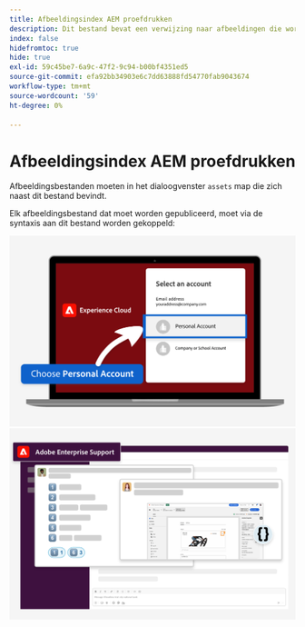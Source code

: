 ```yaml
---
title: Afbeeldingsindex AEM proefdrukken
description: Dit bestand bevat een verwijzing naar afbeeldingen die worden gebruikt in marketingmaterialen voor AEM proeven.
index: false
hidefromtoc: true
hide: true
exl-id: 59c45be7-6a9c-47f2-9c94-b00bf4351ed5
source-git-commit: efa92bb34903e6c7dd63888fd54770fab9043674
workflow-type: tm+mt
source-wordcount: '59'
ht-degree: 0%

---
```


# Afbeeldingsindex AEM proefdrukken

Afbeeldingsbestanden moeten in het dialoogvenster `assets` map die zich naast dit bestand bevindt.

Elk afbeeldingsbestand dat moet worden gepubliceerd, moet via de syntaxis aan dit bestand worden gekoppeld:

![Persoonlijke account voor e-mailafbeelding die klaar is voor proefversie](./assets/select-personal-account.png)
![E-mailafbeelding Slack](./assets/Slack-email-image.png)
